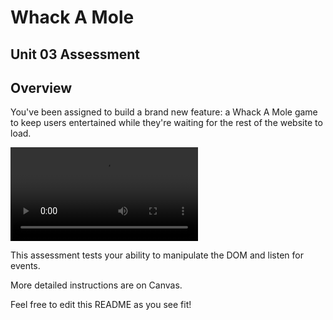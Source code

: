 # Whack A Mole

## Unit 03 Assessment

## Overview

You've been assigned to build a brand new feature: a Whack A Mole game to keep users entertained while they're waiting for the rest of the website to load.

![Video of example Whack A Mole game](../img/whackamole.mov)

This assessment tests your ability to manipulate the DOM and listen for events.

More detailed instructions are on Canvas.

Feel free to edit this README as you see fit!
